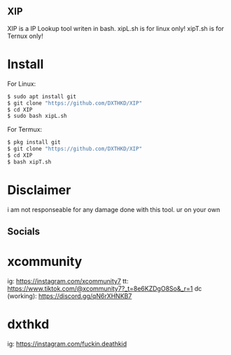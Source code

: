 ## XIP
XIP is a IP Lookup tool writen in bash.
xipL.sh is for linux only!
xipT.sh is for Ternux only!

# Install
For Linux:
```bash
$ sudo apt install git
$ git clone "https://github.com/DXTHKD/XIP"
$ cd XIP
$ sudo bash xipL.sh
```

For Termux:
```bash
$ pkg install git
$ git clone "https://github.com/DXTHKD/XIP"
$ cd XIP
$ bash xipT.sh
```

# Disclaimer
i am not responseable for any damage done with this tool.
ur on your own

## Socials
# xcommunity
ig: https://instagram.com/xcommunity7
tt: https://www.tiktok.com/@xcommunity7?_t=8e6KZDgO8So&_r=1
dc (working): https://discord.gg/qN6rXHNKB7

# dxthkd
ig: https://instagram.com/fuckin.deathkid
